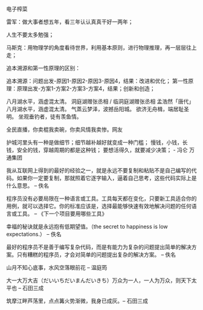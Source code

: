 电子榨菜

雷军：做大事者想五年，看三年认认真真干好一两年；

人生不要太多勉强；

马斯克：用物理学的角度看待世界，利用基本原则，进行物理推理，再一层层往上走；

追本溯源和第一性原理的区别：

追本溯源：问题出发-原因1-原因2-原因3-原因4，结果：改进和优化；
第一性原理：原理出发-方案1-方案2-方案3-方案4，结果；创新和创造；

八月湖水平，涵虚混太清。
洞庭湖赠张丞相 / 临洞庭湖赠张丞相
孟浩然「唐代」
八月湖水平，涵虚混太清。
气蒸云梦泽，波撼岳阳城。
欲济无舟楫，端居耻圣明。
坐观垂钓者，徒有羡鱼情。

全民直播，你卖棍我卖碗，你卖风情我卖惨。网友

护城河里头有一种是做细节；细节越补越好就变成一种门槛；
慢钱，小钱，长钱，安全的钱，穿越周期的都是这种钱；
要想活得久，就要减少决策； - 冯仑 万通集团

我从互联网上得到的最好的经验之一，就是永远不要复制和粘贴不是自己编写的代码。如果你一定要复制，那就照着它逐字输入，逼着自己思考，这些代码实际上是什么意思。 – 佚名

程序员没有必要局限在一种语言或工具。工具每天都在变化，只要新工具适合你的用例，就可以选择它。你的标准应该是，选择最能够快速有效地解决问题的任何语言或工具。 – 《下一个项目要用哪些工具》

幸福的秘诀就是永远抱有低期望值。（the secret to happiness is low expectations.） – 佚名

最好的程序员不是善于编写复杂代码，而是有能力为复杂的问题提出简单的解决方案。只有糟糕的程序员，才会对简单的问题提出复杂的解决方案。 – 佚名

山月不知心底事，水风空落眼前花 – 温庭筠

大一大万大吉（だいいちだいまんだいきち）万众为一人，一人为万众，则天下太平也 – 石田三成

筑摩江畔芦荡里，点点篝火势渐微，我身已成灰。– 石田三成